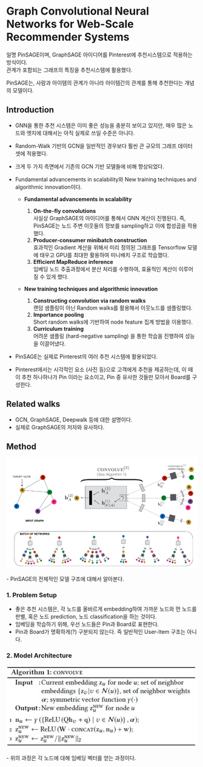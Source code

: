# Graph Convolutional Neural Networks for Web-Scale Recommender Systems
일명 PinSAGE이며, GraphSAGE 아이디어를 Pinterest에 추천시스템으로 적용하는 방식이다.  
관계가 포함되는 그래프의 특징을 추천시스템에 활용했다.

PinSAGE는, 사람과 아이템의 관계가 아니라 아이템간의 관계를 통해 추천한다는 개념의 모델이다.  
  
## Introduction
- GNN을 통한 추천 시스템은 이미 좋은 성능을 충분히 보이고 있지만, 매우 많은 노드와 엣지에 대해서는 아직 실제로 쓰일 수준은 아니다.  
- Random-Walk 기반의 GCN을 일반적인 경우보다 훨씬 큰 규모의 그래프 데이터셋에 적용했다.
- 크게 두 가지 측면에서 기존의 GCN 기반 모델들에 비해 향상되었다.  
     
- Fundamental advancements in scalability와 New training techniques and algorithmic innovation이다.   
   
  - **Fundamental advancements in scalability**  
      
    1. **On-the-fly convolutions**  
    사실상 GraphSAGE의 아이디어를 통해서 GNN 계산이 진행된다. 즉, PinSAGE는 노드 주변 이웃들의 정보를 sampling하고 이에 합성곱을 적용했다.  
    2. **Producer-consumer minibatch construction**  
    효과적인 Gradient 계산을 위해서 미리 정의된 그래프를 Tensorflow 모델에 태우고 GPU를 최대한 활용하여 미니배치 구조로 학습했다.  
    3. **Efficient MapReduce inference**  
    임베딩 노드 추출과정에서 분산 처리를 수행하여, 효율적인 계산이 이루어질 수 있게 했다.
  - **New training techniques and algorithmic innovation**    
     
    1. **Constructing convolution via random walks**  
    랜덤 샘플링이 아닌 Random walks를 활용해서 이웃노드를 샘플링했다.  
    2. **Importance pooling**  
    Short random walks에 기반하여 node feature 집계 방법을 이용했다.  
    3. **Curriculum training**  
    어려운 샘플링 (hard-negative sampling) 을 통한 학습을 진행하여 성능을 이끌어냈다.  
  
- PinSAGE는 실제로 Pinterest의 여러 추천 시스템에 활용되었다.  
- Pinterest에서는 시각적인 요소 (사진 등)으로 고객에게 추천을 제공하는데, 이 때 이 추천 하나하나가 Pin 이라는 요소이고, Pin 중 유사한 것들만 모아서 Board를 구성한다.  
  
## Related walks  
- GCN, GraphSAGE, Deepwalk 등에 대한 설명이다.  
- 실제로 GraphSAGE의 저자와 유사하다.  
  
## Method  
<p align="center"><img src="./imgs/pinsage1.PNG"></p>  
- PinSAGE의 전체적인 모델 구조에 대해서 알아본다.  
  
### 1. Problem Setup  
- 좋은 추천 시스템은, 각 노드를 올바르게 embedding하여 가까운 노드와 먼 노드를 판별, 혹은 노드 prediction, 노드 classification을 하는 것이다.  
- 임베딩을 학습하기 위해, 우선 노드들은 Pin과 Board로 표현한다.  
- Pin과 Board가 명확하게(?) 구분되지 않는다. 즉 일반적인 User-Item 구조는 아니다.  
### 2. Model Architecture  
<p align="center"><img src="./imgs/pinsage2.PNG"></p>  
- 위의 과정은 각 노드에 대해 임베딩 벡터를 얻는 과정이다.  
